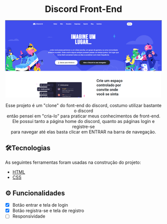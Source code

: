 <h1 align="center"> Discord Front-End</h1>
<img alt="NextLevelWeek" title="#NextLevelWeek" src="./assets/imgs/githubimages/home.png">
<p align="center">
Esse projeto é um "clone" do font-end do discord, costumo utilizar bastante o discord <br>
então pensei em "cria-lo" para praticar meus conhecimentos de front-end.
Ele possui tanto a página home do discord, quanto as páginas login e registre-se <br>
para navegar até elas basta clicar em ENTRAR na barra de navegação.
<p>

<h2 id="Tecnologias">🛠Tecnologias</h2>
As seguintes ferramentas foram usadas na construção do projeto:

- [HTML](https://developer.mozilla.org/pt-BR/docs/Web/HTML)
- [CSS](https://developer.mozilla.org/pt-BR/docs/Web/CSS)


## ⚙️ Funcionalidades

- [x] Botão entrar e tela de login
- [x] Botão registra-se e tela de registro
- [ ] Responsividade
